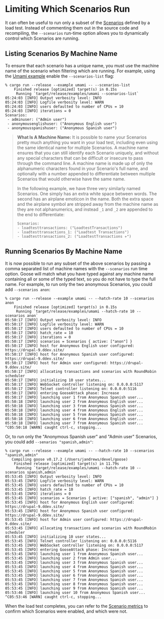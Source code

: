 # Limiting Which Scenarios Run

It can often be useful to run only a subset of the [Scenarios](../glossary.html#scenario) defined by a load test. Instead of commenting them out in the source code and recompiling, the `--scenarios` run-time option allows you to dynamically control which Scenarios are running.

## Listing Scenarios By Machine Name
To ensure that each scenario has a unique name, you must use the machine name of the scenario when filtering which are running. For example, using the [Umami example](../example/umami.html) enable the `--scenarios-list` flag:

```bash,ignore
% cargo run --release --example umami -- --scenarios-list
    Finished release [optimized] target(s) in 0.15s
     Running `target/release/examples/umami --scenarios-list`
05:24:03 [INFO] Output verbosity level: INFO
05:24:03 [INFO] Logfile verbosity level: WARN
05:24:03 [INFO] users defaulted to number of CPUs = 10
05:24:03 [INFO] iterations = 0
Scenarios:
 - adminuser: ("Admin user")
 - anonymousenglishuser: ("Anonymous English user")
 - anonymousspanishuser: ("Anonymous Spanish user")
 ```

> **What Is A Machine Name:** It is possible to name your Scenarios pretty much anything you want in your load test, including even using the same identical name for multiple Scenarios. A machine name ensures that you can still identify each Scenario uniquely, and without any special characters that can be difficult or insecure to pass through the command line. A machine name is made up of only the alphanumeric characters found in your Scenario's full name, and optionally with a number appended to differentiate between multiple Scenarios that would otherwise have the same name.
>
> In the following example, we have three very similarly named Scenarios. One simply has an extra white space between words. The second has an airplane emoticon in the name. Both the extra space and the airplane symbol are stripped away from the machine name as they are not alphanumerics, and instead `_1` and `_2` are appended to the end to differentiate:
>
> ```ignore
> Scenarios:
> - loadtesttransactions: ("LoadtestTransactions")
> - loadtesttransactions_1: ("Loadtest Transactions")
> - loadtesttransactions_2: ("LoadtestTransactions ✈️")
>
> ```

## Running Scenarios By Machine Name

It is now possible to run any subset of the above scenarios by passing a comma separated list of machine names with the `--scenarios` run time option. Goose will match what you have typed against any machine name containing all or some of the typed text, so you do not have to type the full name. For example, to run only the two anonymous Scenarios, you could add `--scenarios anon`:

```bash,ignore
% cargo run --release --example umami -- --hatch-rate 10 --scenarios anon
    Finished release [optimized] target(s) in 0.15s
     Running `target/release/examples/umami --hatch-rate 10 --scenarios anon`
05:50:17 [INFO] Output verbosity level: INFO
05:50:17 [INFO] Logfile verbosity level: WARN
05:50:17 [INFO] users defaulted to number of CPUs = 10
05:50:17 [INFO] hatch_rate = 10
05:50:17 [INFO] iterations = 0
05:50:17 [INFO] scenarios = Scenarios { active: ["anon"] }
05:50:17 [INFO] host for Anonymous English user configured: https://drupal-9.ddev.site/
05:50:17 [INFO] host for Anonymous Spanish user configured: https://drupal-9.ddev.site/
05:50:17 [INFO] host for Admin user configured: https://drupal-9.ddev.site/
05:50:17 [INFO] allocating transactions and scenarios with RoundRobin scheduler
05:50:17 [INFO] initializing 10 user states...
05:50:17 [INFO] WebSocket controller listening on: 0.0.0.0:5117
05:50:17 [INFO] Telnet controller listening on: 0.0.0.0:5116
05:50:17 [INFO] entering GooseAttack phase: Increase
05:50:17 [INFO] launching user 1 from Anonymous Spanish user...
05:50:18 [INFO] launching user 2 from Anonymous English user...
05:50:18 [INFO] launching user 3 from Anonymous Spanish user...
05:50:18 [INFO] launching user 4 from Anonymous English user...
05:50:18 [INFO] launching user 5 from Anonymous Spanish user...
05:50:18 [INFO] launching user 6 from Anonymous English user...
05:50:18 [INFO] launching user 7 from Anonymous Spanish user...
^C05:50:18 [WARN] caught ctrl-c, stopping...
```

Or, to run only the "Anonymous Spanish user" and "Admin user" Scenarios, you could add `--senarios "spanish,admin"`:

```bash,ignore
% cargo run --release --example umami -- --hatch-rate 10 --scenarios "spanish,admin"
   Compiling goose v0.17.2 (/Users/jandrews/devel/goose)
    Finished release [optimized] target(s) in 11.79s
     Running `target/release/examples/umami --hatch-rate 10 --scenarios spanish,admin`
05:53:45 [INFO] Output verbosity level: INFO
05:53:45 [INFO] Logfile verbosity level: WARN
05:53:45 [INFO] users defaulted to number of CPUs = 10
05:53:45 [INFO] hatch_rate = 10
05:53:45 [INFO] iterations = 0
05:53:45 [INFO] scenarios = Scenarios { active: ["spanish", "admin"] }
05:53:45 [INFO] host for Anonymous English user configured: https://drupal-9.ddev.site/
05:53:45 [INFO] host for Anonymous Spanish user configured: https://drupal-9.ddev.site/
05:53:45 [INFO] host for Admin user configured: https://drupal-9.ddev.site/
05:53:45 [INFO] allocating transactions and scenarios with RoundRobin scheduler
05:53:45 [INFO] initializing 10 user states...
05:53:45 [INFO] Telnet controller listening on: 0.0.0.0:5116
05:53:45 [INFO] WebSocket controller listening on: 0.0.0.0:5117
05:53:45 [INFO] entering GooseAttack phase: Increase
05:53:45 [INFO] launching user 1 from Anonymous Spanish user...
05:53:45 [INFO] launching user 2 from Admin user...
05:53:45 [INFO] launching user 3 from Anonymous Spanish user...
05:53:45 [INFO] launching user 4 from Anonymous Spanish user...
05:53:45 [INFO] launching user 5 from Anonymous Spanish user...
05:53:45 [INFO] launching user 6 from Anonymous Spanish user...
05:53:45 [INFO] launching user 7 from Anonymous Spanish user...
05:53:45 [INFO] launching user 8 from Anonymous Spanish user...
05:53:45 [INFO] launching user 9 from Anonymous Spanish user...
05:53:46 [INFO] launching user 10 from Anonymous Spanish user...
^C05:53:46 [WARN] caught ctrl-c, stopping...
```

When the load test completes, you can refer to the [Scenario metrics](./metrics.html#scenarios) to confirm which Scenarios were enabled, and which were not.
